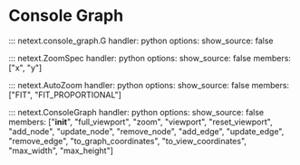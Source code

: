 # Console Graph

::: netext.console_graph.G
    handler: python
    options:
      show_source: false

::: netext.ZoomSpec
    handler: python
    options:
      show_source: false
      members: ["x", "y"]

::: netext.AutoZoom
    handler: python
    options:
      show_source: false
      members: ["FIT", "FIT_PROPORTIONAL"]


::: netext.ConsoleGraph
    handler: python
    options:
      show_source: false
      members: ["__init__", "full_viewport", "zoom", "viewport", "reset_viewport", "add_node", "update_node", "remove_node", "add_edge", "update_edge", "remove_edge", "to_graph_coordinates", "to_view_coordinates", "max_width", "max_height"]
